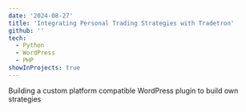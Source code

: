 ```yaml
---
date: '2024-08-27'
title: 'Integrating Personal Trading Strategies with Tradetron'
github: ''
tech:
  - Python
  - WordPress
  - PHP
showInProjects: true
---
```


Building a custom platform compatible WordPress plugin to build own strategies
